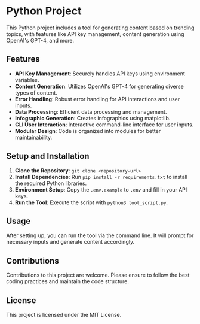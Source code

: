 
# Python Project

This Python project includes a tool for generating content based on trending topics, with features like API key management, content generation using OpenAI's GPT-4, and more.

## Features

- **API Key Management**: Securely handles API keys using environment variables.
- **Content Generation**: Utilizes OpenAI's GPT-4 for generating diverse types of content.
- **Error Handling**: Robust error handling for API interactions and user inputs.
- **Data Processing**: Efficient data processing and management.
- **Infographic Generation**: Creates infographics using matplotlib.
- **CLI User Interaction**: Interactive command-line interface for user inputs.
- **Modular Design**: Code is organized into modules for better maintainability.

## Setup and Installation

1. **Clone the Repository**: `git clone <repository-url>`
2. **Install Dependencies**: Run `pip install -r requirements.txt` to install the required Python libraries.
3. **Environment Setup**: Copy the `.env.example` to `.env` and fill in your API keys.
4. **Run the Tool**: Execute the script with `python3 tool_script.py`.

## Usage

After setting up, you can run the tool via the command line. It will prompt for necessary inputs and generate content accordingly.

## Contributions

Contributions to this project are welcome. Please ensure to follow the best coding practices and maintain the code structure.

## License

This project is licensed under the MIT License.
